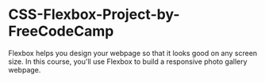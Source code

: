 # CSS-Flexbox-Project-by-FreeCodeCamp
Flexbox helps you design your webpage so that it looks good on any screen size.  In this course, you'll use Flexbox to build a responsive photo gallery webpage.
